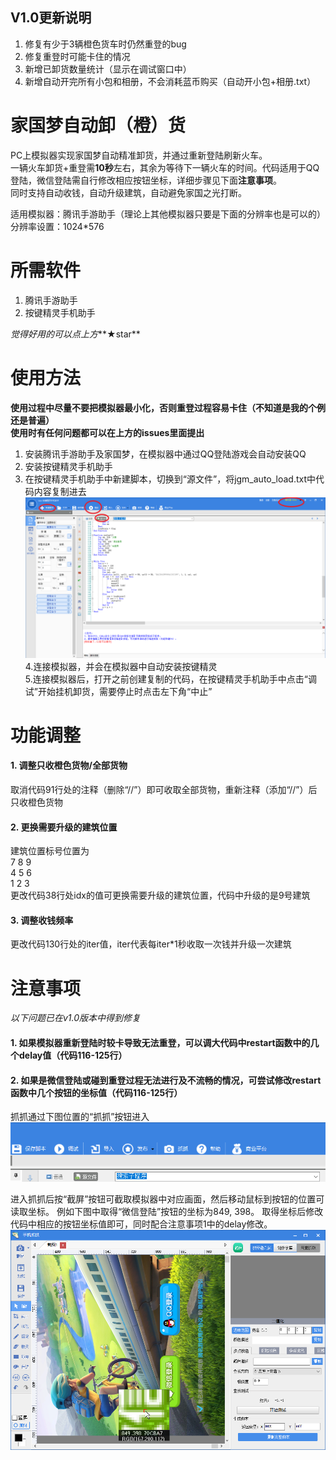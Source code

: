 ## V1.0更新说明
1. 修复有少于3辆橙色货车时仍然重登的bug  
2. 修复重登时可能卡住的情况  
3. 新增已卸货数量统计（显示在调试窗口中）  
4. 新增自动开完所有小包和相册，不会消耗蓝币购买（自动开小包+相册.txt）  

# 家国梦自动卸（橙）货

PC上模拟器实现家国梦自动精准卸货，并通过重新登陆刷新火车。  
一辆火车卸货+重登需**10秒**左右，其余为等待下一辆火车的时间。代码适用于QQ登陆，微信登陆需自行修改相应按钮坐标，详细步骤见下面**注意事项**。  
同时支持自动收钱，自动升级建筑，自动避免家国之光打断。

适用模拟器：腾讯手游助手（理论上其他模拟器只要是下面的分辨率也是可以的）  
分辨率设置：1024*576  

# 所需软件
1. 腾讯手游助手  
2. 按键精灵手机助手  
  
*觉得好用的可以点上方***★star**  
  
# 使用方法
**使用过程中尽量不要把模拟器最小化，否则重登过程容易卡住（不知道是我的个例还是普遍）**  
**使用时有任何问题都可以在上方的issues里面提出**  
1. 安装腾讯手游助手及家国梦，在模拟器中通过QQ登陆游戏会自动安装QQ  
2. 安装按键精灵手机助手  
3. 在按键精灵手机助手中新建脚本，切换到“源文件”，将jgm_auto_load.txt中代码内容复制进去  
![Image text](https://github.com/LSC527/jgm_auto_load/blob/master/%E6%8C%89%E9%94%AE%E7%B2%BE%E7%81%B5%E6%89%8B%E6%9C%BA%E5%8A%A9%E6%89%8B%E8%8A%82%E9%9D%A2.png)
4.连接模拟器，并会在模拟器中自动安装按键精灵  
5.连接模拟器后，打开之前创建复制的代码，在按键精灵手机助手中点击“调试”开始挂机卸货，需要停止时点击左下角“中止”  

# 功能调整
#### 1. 调整只收橙色货物/全部货物  
取消代码91行处的注释（删除“//”）即可收取全部货物，重新注释（添加“//”）后只收橙色货物  
  
#### 2. 更换需要升级的建筑位置  
建筑位置标号位置为  
7 8 9  
4 5 6  
1 2 3  
更改代码38行处idx的值可更换需要升级的建筑位置，代码中升级的是9号建筑  
  
#### 3. 调整收钱频率
更改代码130行处的iter值，iter代表每iter*1秒收取一次钱并升级一次建筑  

# 注意事项
*以下问题已在v1.0版本中得到修复*  
#### 1. 如果模拟器重新登陆时较卡导致无法重登，可以调大代码中restart函数中的几个delay值（代码116-125行）  
  
#### 2. 如果是微信登陆或碰到重登过程无法进行及不流畅的情况，可尝试修改restart函数中几个按钮的坐标值（代码116-125行）  
抓抓通过下图位置的“抓抓”按钮进入
![Image text](https://github.com/LSC527/jgm_auto_load/blob/master/%E6%8A%93%E6%8A%93%E6%8C%89%E9%92%AE.png)
  
进入抓抓后按“截屏”按钮可截取模拟器中对应画面，然后移动鼠标到按钮的位置可读取坐标。
例如下图中取得“微信登陆”按钮的坐标为849, 398。
取得坐标后修改代码中相应的按钮坐标值即可，同时配合注意事项1中的delay修改。
![Image text](https://github.com/LSC527/jgm_auto_load/blob/master/%E6%8A%93%E6%8A%93.png)
